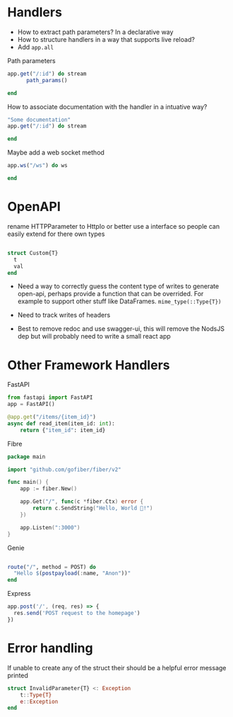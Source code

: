# Handlers

* How to extract path parameters? In a declarative way
* How to structure handlers in a way that supports live reload?
* Add `app.all`


Path parameters

```julia
app.get("/:id") do stream
      path_params()

end
```

How to associate documentation with the handler in a intuative way?

```julia
"Some documentation"
app.get("/:id") do stream

end
```

Maybe add a web socket method

```julia
app.ws("/ws") do ws 

end
```

# OpenAPI

rename HTTPParameter to HttpIo or better use a interface so people can easily extend for there own types

```julia

struct Custom{T}
  t
  val
end
```

* Need a way to correctly guess the content type of writes to generate open-api, perhaps provide a function that can be overrided. For example to support other stuff like DataFrames. `mime_type(::Type{T})`

* Need to track writes of headers
* Best to remove redoc and use swagger-ui, this will remove the NodsJS dep but will probably need to write a small react app

# Other Framework Handlers

FastAPI

```python
from fastapi import FastAPI
app = FastAPI()

@app.get("/items/{item_id}")
async def read_item(item_id: int):
    return {"item_id": item_id}

```

Fibre

```go
package main

import "github.com/gofiber/fiber/v2"

func main() {
    app := fiber.New()

    app.Get("/", func(c *fiber.Ctx) error {
        return c.SendString("Hello, World 👋!")
    })

    app.Listen(":3000")
}

```

Genie

```julia

route("/", method = POST) do
  "Hello $(postpayload(:name, "Anon"))"
end
```

Express

```js
app.post('/', (req, res) => {
  res.send('POST request to the homepage')
})
```


# Error handling

If unable to create any of the struct their should be a
helpful error message printed


```julia
struct InvalidParameter{T} <: Exception
    t::Type{T}
    e::Exception
end
```
